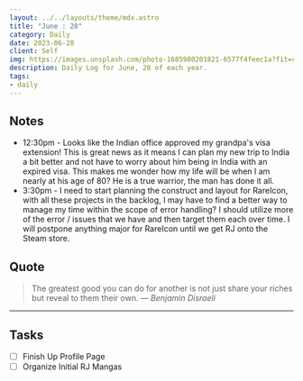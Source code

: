 ```yaml
---
layout: ../../layouts/theme/mdx.astro
title: "June : 28"
category: Daily
date: 2023-06-28
client: Self
img: https://images.unsplash.com/photo-1685980201821-6577f4feec1a?fit=crop&q=85&w=1400&h=700
description: Daily Log for June, 28 of each year.
tags:
- daily
---
```


## Notes

- 12:30pm - Looks like the Indian office approved my grandpa's visa extension! This is great news as it means I can plan my new trip to India a bit better and not have to worry about him being in India with an expired visa. This makes me wonder how my life will be when I am nearly at his age of 80? He is a true warrior, the man has done it all. 
- 3:30pm - I need to start planning the construct and layout for RareIcon, with all these projects in the backlog, I may have to find a better way to manage my time within the scope of error handling? I should utilize more of the error / issues that we have and then target them each over time.  I will postpone anything major for RareIcon until we get RJ onto the Steam store.

## Quote

> The greatest good you can do for another is not just share your riches but reveal to them their own.
> — <cite>Benjamin Disraeli</cite>

---

## Tasks

- [ ] Finish Up Profile Page
- [ ] Organize Initial RJ Mangas